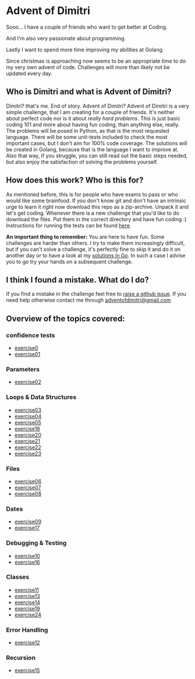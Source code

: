 # Advent of Dimitri 

Sooo... I have a couple of friends who want to get better at Coding.

And I'm also very passionate about programming. 

Lastly I want to spend more time improving my abilities at Golang. 

Since christmas is approaching now seems to be an appropriate time to do my very own advent of code. 
Challenges will more than likely not be updated every day. 


## Who is Dimitri and what is Advent of Dimitri?
Dimitri? that's me. End of story. 
Advent of Dimitri? Advent of Dimitri is a very simple challenge, that I am creating for a couple of friends. It's neither about perfect code nor is it about _really hard problems_. This is just basic coding 101 and more about having fun coding, than anything else, really. 
The problems will be posed in Python, as that is the most requested language. There will be some unit-tests included to check the most important cases, but I don't aim for 100% code coverage. 
The solutions will be created in Golang, because that is the language I want to improve at. Also that way, if you struggle, you can still read out the basic steps needed, but also enjoy the satisfaction of solving the problems yourself. 

## How does this work? Who is this for?

As mentioned before, this is for people who have exams to pass or who would like some brainfood. 
If you don't know git and don't have an intrinsic urge to learn it right now download this repo as a zip-archive. Unpack it and let's get coding. Whenever there is a new challenge that you'd like to do download the files. Put them in the correct directory and have fun coding :) 
Instructions for running the tests can be found [here](https://github.com/DimitriFankhauser/Advent_Of_Dimitri/blob/master/python/instructions.md). 

**An important thing to remember:** You are here to have fun. Some challenges are harder than others. 
I try to make them increasingly difficult, but if you can't solve a challenge, it's perfectly fine to skip it and do it on another day or to have a look at my [solutions in Go](https://github.com/DimitriFankhauser/Advent_Of_Dimitri/tree/master/Golang). 
In such a case I advise you to go try your hands on a subsequent challenge.  

## I think I found a mistake. What do I do?
If you find a mistake in the challenge feel free to [raise a github issue](https://github.com/DimitriFankhauser/Advent_Of_Dimitri/issues). If you need help otherwise contact me through [adventofdimitri@gmail.com](mailto:adventofdimitri@gmail.com)


## Overview of the topics covered:
### confidence tests
- [exercise0](exercises/exercise0/ex0.py)
- [exercise01](exercises/exercise01/ex01.py)

### Parameters
- [exercise02](exercises/exercise02/ex02.py)

### Loops & Data Structures 
- [exercise03](exercises/exercise03/ex03.py)
- [exercise04](exercises/exercise04/ex04.py)
- [exercise05](exercises/exercise05/ex05.py)
- [exercise18](exercises/exercise18/ex18.py)
- [exercise20](exercises/exercise20/ex20.py)
- [exercise21](exercises/exercise21/ex21.py)
- [exercise22](exercises/exercise22/ex22.py)
- [exercise23](exercises/exercise23/ex23.py)
### Files
- [exercise06](exercises/exercise06/ex06.py)
- [exercise07](exercises/exercise07/ex07.py)
- [exercise08](exercises/exercise08/ex08.py)

### Dates
- [exercise09](exercises/exercise09/ex09.py)
- [exercise17](exercises/exercise17/ex17.py)

### Debugging & Testing
- [exercise10](exercises/exercise10/ex10.py)
- [exercise16](exercises/exercise16/ex16.py)

### Classes 
- [exercise11](exercises/exercise11/ex11.py)
- [exercise13](exercises/exercise13/ex13.py)
- [exercise14](exercises/exercise14/ex14.py)
- [exercise19](exercises/exercise19/ex19.py)
- [exercise24](exercises/exercise24/ex24.py)
### Error Handling
- [exercise12](exercises/exercise12/ex12.py)

### Recursion
- [exercise15](exercises/exercise15/ex15.py)


